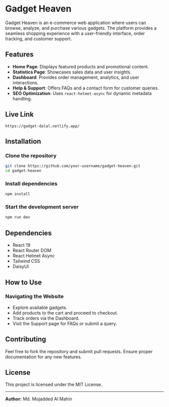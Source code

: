 # Gadget Heaven

Gadget Heaven is an e-commerce web application where users can browse, analyze, and purchase various gadgets. The platform provides a seamless shopping experience with a user-friendly interface, order tracking, and customer support.

## Features
- **Home Page**: Displays featured products and promotional content.
- **Statistics Page**: Showcases sales data and user insights.
- **Dashboard**: Provides order management, analytics, and user interactions.
- **Help & Support**: Offers FAQs and a contact form for customer queries.
- **SEO Optimization**: Uses `react-helmet-async` for dynamic metadata handling.

## Live Link
```
https://gadget-dalal.netlify.app/
```

## Installation
### Clone the repository
```sh
git clone https://github.com/your-username/gadget-heaven.git
cd gadget-heaven
```
### Install dependencies
```sh
npm install
```
### Start the development server
```sh
npm run dev
```

## Dependencies
- React 19
- React Router DOM
- React Helmet Async
- Tailwind CSS
- DaisyUI

## How to Use
### Navigating the Website
- Explore available gadgets.
- Add products to the cart and proceed to checkout.
- Track orders via the Dashboard.
- Visit the Support page for FAQs or submit a query.


## Contributing
Feel free to fork the repository and submit pull requests. Ensure proper documentation for any new features.

## License
This project is licensed under the MIT License.

---
**Author:** Md. Mojadded Al Mahin

